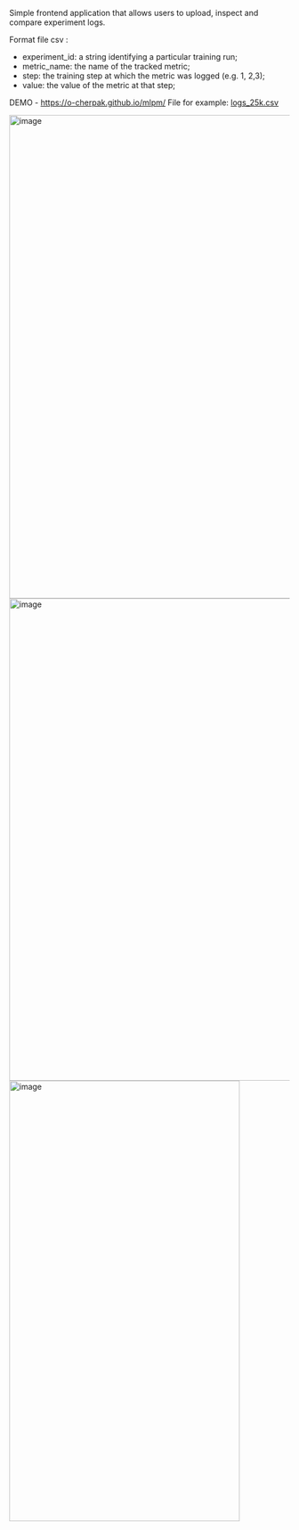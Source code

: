 Simple frontend application that allows users to upload, inspect and compare experiment logs.

Format file csv :
- experiment_id: a string identifying a particular training run;
- metric_name: the name of the tracked metric;
- step: the training step at which the metric was logged (e.g. 1, 2,3);
- value: the value of the metric at that step;

DEMO - https://o-cherpak.github.io/mlpm/
File for example: [logs_25k.csv](https://github.com/user-attachments/files/21574053/logs_25k.csv)

<img width="1900" height="868" alt="image" src="https://github.com/user-attachments/assets/e12c0d8f-154c-4190-ad28-3fea9bfbc229" />
<img width="1900" height="866" alt="image" src="https://github.com/user-attachments/assets/546ac67c-264d-490f-8967-58b8a93a8c79" />

<img width="414" height="791" alt="image" src="https://github.com/user-attachments/assets/52666bfd-fc65-4ca2-ba21-fbfcdc5aed6a" />
